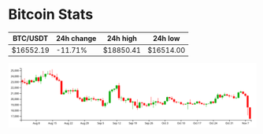 # Bitcoin Stats

BTC/USDT|24h change|24h high|24h low|
|---|---|---|---|
|$16552.19|-11.71%|$18850.41|$16514.00|

<img src="./chart.svg">
